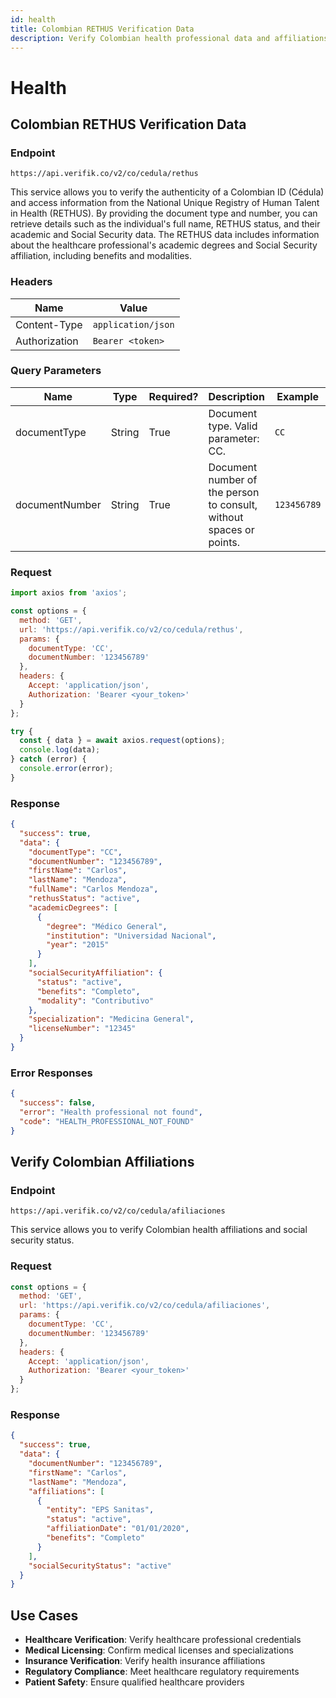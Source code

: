 ```yaml
---
id: health
title: Colombian RETHUS Verification Data
description: Verify Colombian health professional data and affiliations
---
```


# Health

## Colombian RETHUS Verification Data

### Endpoint

```
https://api.verifik.co/v2/co/cedula/rethus
```

This service allows you to verify the authenticity of a Colombian ID (Cédula) and access information from the National Unique Registry of Human Talent in Health (RETHUS). By providing the document type and number, you can retrieve details such as the individual's full name, RETHUS status, and their academic and Social Security data. The RETHUS data includes information about the healthcare professional's academic degrees and Social Security affiliation, including benefits and modalities.

### Headers

| Name          | Value              |
| ------------- | ------------------ |
| Content-Type  | `application/json` |
| Authorization | `Bearer <token>`   |

### Query Parameters

| Name           | Type   | Required? | Description                                    | Example      |
| -------------- | ------ | --------- | ---------------------------------------------- | ------------ |
| documentType   | String | True      | Document type. Valid parameter: CC.           | `CC`         |
| documentNumber | String | True      | Document number of the person to consult, without spaces or points. | `123456789`  |

### Request

```javascript
import axios from 'axios';

const options = {
  method: 'GET',
  url: 'https://api.verifik.co/v2/co/cedula/rethus',
  params: {
    documentType: 'CC',
    documentNumber: '123456789'
  },
  headers: {
    Accept: 'application/json',
    Authorization: 'Bearer <your_token>'
  }
};

try {
  const { data } = await axios.request(options);
  console.log(data);
} catch (error) {
  console.error(error);
}
```

### Response

```json
{
  "success": true,
  "data": {
    "documentType": "CC",
    "documentNumber": "123456789",
    "firstName": "Carlos",
    "lastName": "Mendoza",
    "fullName": "Carlos Mendoza",
    "rethusStatus": "active",
    "academicDegrees": [
      {
        "degree": "Médico General",
        "institution": "Universidad Nacional",
        "year": "2015"
      }
    ],
    "socialSecurityAffiliation": {
      "status": "active",
      "benefits": "Completo",
      "modality": "Contributivo"
    },
    "specialization": "Medicina General",
    "licenseNumber": "12345"
  }
}
```

### Error Responses

```json
{
  "success": false,
  "error": "Health professional not found",
  "code": "HEALTH_PROFESSIONAL_NOT_FOUND"
}
```

## Verify Colombian Affiliations

### Endpoint

```
https://api.verifik.co/v2/co/cedula/afiliaciones
```

This service allows you to verify Colombian health affiliations and social security status.

### Request

```javascript
const options = {
  method: 'GET',
  url: 'https://api.verifik.co/v2/co/cedula/afiliaciones',
  params: {
    documentType: 'CC',
    documentNumber: '123456789'
  },
  headers: {
    Accept: 'application/json',
    Authorization: 'Bearer <your_token>'
  }
};
```

### Response

```json
{
  "success": true,
  "data": {
    "documentNumber": "123456789",
    "firstName": "Carlos",
    "lastName": "Mendoza",
    "affiliations": [
      {
        "entity": "EPS Sanitas",
        "status": "active",
        "affiliationDate": "01/01/2020",
        "benefits": "Completo"
      }
    ],
    "socialSecurityStatus": "active"
  }
}
```

## Use Cases

- **Healthcare Verification**: Verify healthcare professional credentials
- **Medical Licensing**: Confirm medical licenses and specializations
- **Insurance Verification**: Verify health insurance affiliations
- **Regulatory Compliance**: Meet healthcare regulatory requirements
- **Patient Safety**: Ensure qualified healthcare providers
